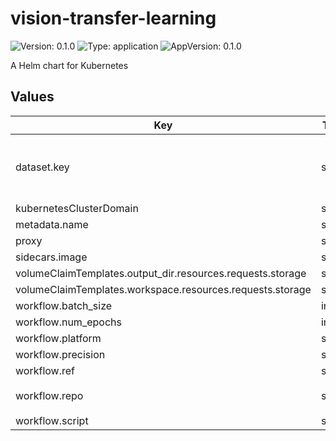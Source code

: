# vision-transfer-learning

![Version: 0.1.0](https://img.shields.io/badge/Version-0.1.0-informational?style=flat-square) ![Type: application](https://img.shields.io/badge/Type-application-informational?style=flat-square) ![AppVersion: 0.1.0](https://img.shields.io/badge/AppVersion-0.1.0-informational?style=flat-square)

A Helm chart for Kubernetes

## Values

| Key | Type | Default | Description |
|-----|------|---------|-------------|
| dataset.key | string | `false` | set to bucket path if using resisc45 dataset |
| kubernetesClusterDomain | string | `"cluster.local"` |  |
| metadata.name | string | `"vision-transfer-learning"` |  |
| proxy | string | `"nil"` |  |
| sidecars.image | string | `"ubuntu:20.04"` |  |
| volumeClaimTemplates.output_dir.resources.requests.storage | string | `"4Gi"` |  |
| volumeClaimTemplates.workspace.resources.requests.storage | string | `"2Gi"` |  |
| workflow.batch_size | int | `32` |  |
| workflow.num_epochs | int | `100` |  |
| workflow.platform | string | `"None"` |  |
| workflow.precision | string | `"FP32"` |  |
| workflow.ref | string | `"v1.0.1"` |  |
| workflow.repo | string | `"https://github.com/intel/vision-based-transfer-learning-and-inference"` |  |
| workflow.script | string | `"colorectal"` |  |

